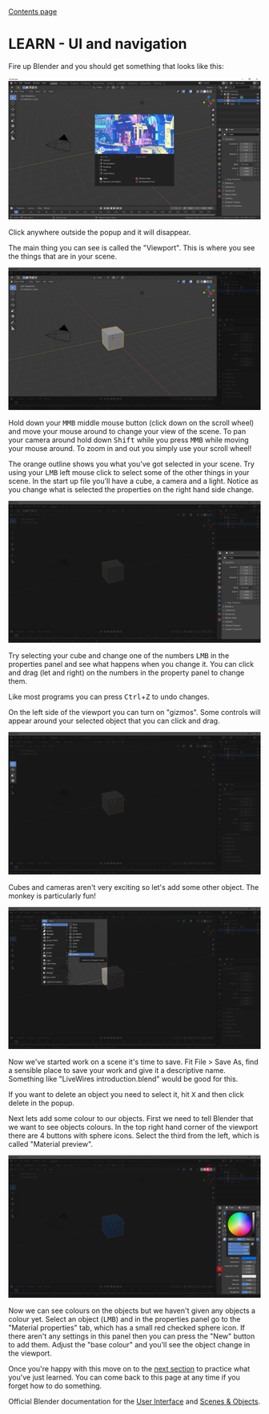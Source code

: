 [Contents page](../graphics.md)

# LEARN - UI and navigation

Fire up Blender and you should get something that looks like this:

![alt text](images/splash.png)

Click anywhere outside the popup and it will disappear.

The main thing you can see is called the "Viewport".  This is where you see the things that are in your scene.

![alt text](images/viewport.png)

Hold down your <kbd>MMB</kbd> middle mouse button (click down on the scroll wheel) and move your mouse around to change your view of the scene.  To pan your camera around hold down <kbd>Shift</kbd> while you press <kbd>MMB</kbd> while moving your mouse around.  To zoom in and out you simply use your scroll wheel!

The orange outline shows you what you've got selected in your scene.  Try using your <kbd>LMB</kbd> left mouse click to select some of the other things in your scene.  In the start up file you'll have a cube, a camera and a light.
Notice as you change what is selected the properties on the right hand side change.

![alt text](images/properties.png)

Try selecting your cube and change one of the numbers <kbd>LMB</kbd> in the properties panel and see what happens when you change it.
You can click and drag (let and right) on the numbers in the property panel to change them.

Like most programs you can press <kbd>Ctrl</kbd>+<kbd>Z</kbd> to undo changes.

On the left side of the viewport you can turn on "gizmos".
Some controls will appear around your selected object that you can click and drag.

![alt text](images/gizmos.png)

Cubes and cameras aren't very exciting so let's add some other object.  The monkey is particularly fun!

![alt text](images/add_object.png)

Now we've started work on a scene it's time to save.  Fit File > Save As, find a sensible place to save your work and give it a descriptive name.  Something like "LiveWires introduction.blend" would be good for this.

If you want to delete an object you need to select it, hit <kbd>X</kbd> and then click delete in the popup.

Next lets add some colour to our objects. First we need to tell Blender that we want to see objects colours.  In the top right hand corner of the viewport there are 4 buttons with sphere icons.  Select the third from the left, which is called "Material preview".

![alt text](images/colours.png)

Now we can see colours on the objects but we haven't given any objects a colour yet.  Select an object (<kbd>LMB</kbd>) and in the properties panel go to the "Material properties" tab, which has a small red checked sphere icon.  If there aren't any settings in this panel then you can press the "New" button to add them.  Adjust the "base colour" and you'll see the object change in the viewport.

Once you're happy with this move on to the [next section](practice.md) to practice what you've just learned.  You can come back to this page at any time if you forget how to do something.

Official Blender documentation for the [User Interface](https://docs.blender.org/manual/en/latest/interface/index.html) and [Scenes & Objects](https://docs.blender.org/manual/en/latest/scene_layout/index.html).

